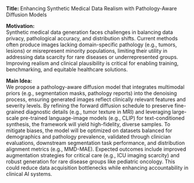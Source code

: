 **Title:** Enhancing Synthetic Medical Data Realism with Pathology-Aware Diffusion Models  

**Motivation:**  
Synthetic medical data generation faces challenges in balancing data privacy, pathological accuracy, and distribution shifts. Current methods often produce images lacking domain-specific pathology (e.g., tumors, lesions) or misrepresent minority populations, limiting their utility in addressing data scarcity for rare diseases or underrepresented groups. Improving realism and clinical plausibility is critical for enabling training, benchmarking, and equitable healthcare solutions.  

**Main Idea:**  
We propose a pathology-aware diffusion model that integrates multimodal priors (e.g., segmentation masks, pathology reports) into the denoising process, ensuring generated images reflect clinically relevant features and severity levels. By refining the forward diffusion schedule to preserve fine-grained diagnostic details (e.g., tumor texture in MRI) and leveraging large-scale pre-trained language-image models (e.g., CLIP) for text-conditioned synthesis, the framework will yield high-fidelity, diverse samples. To mitigate biases, the model will be optimized on datasets balanced for demographics and pathology prevalence, validated through clinician evaluations, downstream segmentation task performance, and distribution alignment metrics (e.g., MMD-MAE). Expected outcomes include improved augmentation strategies for critical care (e.g., ICU imaging scarcity) and robust generation for rare disease groups like pediatric oncology. This could reduce data acquisition bottlenecks while enhancing accountability in clinical AI systems.